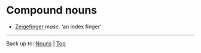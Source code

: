 # Compound nouns

- [Zeigefinger](z/ze/Zeigefinger.md) *masc.* ‘an index finger’

----

Back up to: [Nouns](index.md) | [Top](../index.md)
